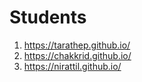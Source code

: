 # Students

1. https://tarathep.github.io/
2. https://chakkrid.github.io/
3. https://nirattil.github.io/
